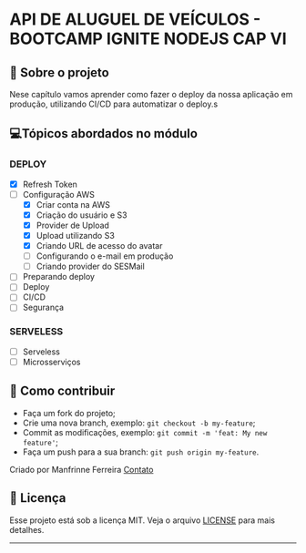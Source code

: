 # API DE ALUGUEL DE VEÍCULOS - BOOTCAMP IGNITE NODEJS CAP VI

</div>

## 🚗 Sobre o projeto

Nese capítulo vamos aprender como fazer o deploy da nossa aplicação em produção, utilizando CI/CD para automatizar o deploy.s

## 💻Tópicos abordados no módulo

### DEPLOY

- [x] Refresh Token
- [ ] Configuração AWS
  - [x] Criar conta na AWS
  - [x] Criação do usuário e S3
  - [x] Provider de Upload
  - [x] Upload utilizando S3
  - [x] Criando URL de acesso do avatar
  - [ ] Configurando o e-mail em produção
  - [ ] Criando provider do SESMail
- [ ] Preparando deploy
- [ ] Deploy
- [ ] CI/CD
- [ ] Segurança

### SERVELESS

- [ ] Serveless
- [ ] Microsserviços

## 🧐 Como contribuir

- Faça um fork do projeto;
- Crie uma nova branch, exemplo: `git checkout -b my-feature`;
- Commit as modificações, exemplo: `git commit -m 'feat: My new feature'`;
- Faça um push para a sua branch: `git push origin my-feature`.

Criado por Manfrinne Ferreira [Contato](https://www.linkedin.com/in/manfrinne-ferreira-6033121a7/)

## 👮 Licença

Esse projeto está sob a licença MIT. Veja o arquivo [LICENSE](../LICENSE) para mais detalhes.

---
